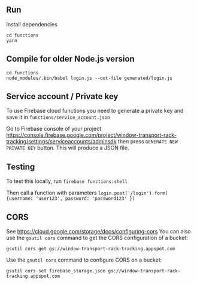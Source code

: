## Run

Install dependencies

```
cd functions
yarn
```

## Compile for older Node.js version

```
cd functions
node_modules/.bin/babel login.js --out-file generated/login.js
```

## Service account / Private key

To use Firebase cloud functions you need to generate a private key and save it in `functions/service_account.json`

Go to Firebase console of your project
https://console.firebase.google.com/project/window-transport-rack-tracking/settings/serviceaccounts/adminsdk
then press `GENERATE NEW PRIVATE KEY` button. This will produce a JSON file.

## Testing

To test this locally, run
`firebase functions:shell`

Then call a function with parameters
`login.post('/login').form( {username: 'user123', password: 'password123' })`

## CORS

See https://cloud.google.com/storage/docs/configuring-cors
You can also use the `gsutil cors` command to get the CORS configuration of a bucket:

```
gsutil cors get gs://window-transport-rack-tracking.appspot.com
```

Use the `gsutil cors` command to configure CORS on a bucket:

```
gsutil cors set firebase_storage.json gs://window-transport-rack-tracking.appspot.com
```
